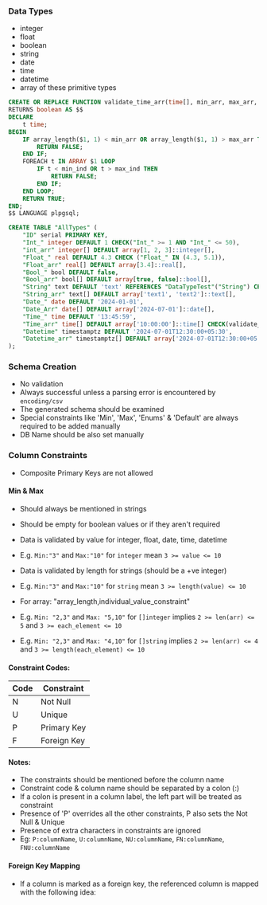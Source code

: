 ### Data Types

- integer
- float
- boolean
- string
- date
- time
- datetime
- array of these primitive types

```sql
CREATE OR REPLACE FUNCTION validate_time_arr(time[], min_arr, max_arr, min_ind, max_ind)
RETURNS boolean AS $$
DECLARE
    t time;
BEGIN
	IF array_length($1, 1) < min_arr OR array_length($1, 1) > max_arr THEN
		RETURN FALSE;
	END IF;
    FOREACH t IN ARRAY $1 LOOP
        IF t < min_ind OR t > max_ind THEN
            RETURN FALSE;
        END IF;
    END LOOP;
    RETURN TRUE;
END;
$$ LANGUAGE plpgsql;

CREATE TABLE "AllTypes" (
	"ID" serial PRIMARY KEY,
	"Int_" integer DEFAULT 1 CHECK("Int_" >= 1 AND "Int_" <= 50),
	"int_arr" integer[] DEFAULT array[1, 2, 3]::integer[],
	"Float_" real DEFAULT 4.3 CHECK ("Float_" IN (4.3, 5.1)),
	"Float_arr" real[] DEFAULT array[3.4]::real[],
	"Bool_" bool DEFAULT false,
	"Bool_arr" bool[] DEFAULT array[true, false]::bool[],
	"String" text DEFAULT 'text' REFERENCES "DataTypeTest"("String") CHECK(LENGTH("String") > 1 AND LENGTH("String") < 8),
	"String_arr" text[] DEFAULT array['text1', 'text2']::text[],
	"Date_" date DEFAULT '2024-01-01',
	"Date_Arr" date[] DEFAULT array['2024-07-01']::date[],
	"Time_" time DEFAULT '13:45:59',
	"Time_arr" time[] DEFAULT array['10:00:00']::time[] CHECK(validate_time_arr("Time_arr")),
	"Datetime" timestamptz DEFAULT '2024-07-01T12:30:00+05:30',
	"Datetime_arr" timestamptz[] DEFAULT array['2024-07-01T12:30:00+05:30']::timestamptz[]
);
```

### Schema Creation

- No validation
- Always successful unless a parsing error is encountered by `encoding/csv`
- The generated schema should be examined
- Special constraints like 'Min', 'Max', 'Enums' & 'Default' are always required to be added manually
- DB Name should be also set manually

### Column Constraints

- Composite Primary Keys are not allowed

#### Min & Max

- Should always be mentioned in strings
- Should be empty for boolean values or if they aren't required

- Data is validated by value for integer, float, date, time, datetime
- E.g. `Min:"3"` and `Max:"10"` for `integer` mean `3 >= value <= 10`

- Data is validated by length for strings (should be a +ve integer)
- E.g. `Min:"3"` and `Max:"10"` for `string` mean `3 >= length(value) <= 10`

- For array: "array_length,individual_value_constraint"
- E.g. `Min: "2,3"` and `Max: "5,10"` for `[]integer` implies `2 >= len(arr) <= 5` and `3 >= each_element <= 10`
- E.g. `Min: "2,3"` and `Max: "4,10"` for `[]string` implies `2 >= len(arr) <= 4` and `3 >= length(each_element) <= 10`

#### Constraint Codes:

| Code | Constraint  |
| ---- | ----------- |
| N    | Not Null    |
| U    | Unique      |
| P    | Primary Key |
| F    | Foreign Key |

#### Notes:

- The constraints should be mentioned before the column name
- Constraint code & column name should be separated by a colon (:)
- If a colon is present in a column label, the left part will be treated as constraint
- Presence of 'P' overrides all the other constraints, P also sets the Not Null & Unique
- Presence of extra characters in constraints are ignored
- Eg: `P:columnName`, `U:columnName`, `NU:columnName`, `FN:columnName`, `FNU:columnName`

#### Foreign Key Mapping

- If a column is marked as a foreign key, the referenced column is mapped with the following idea:
